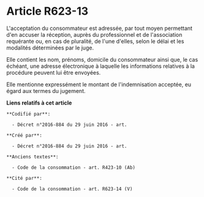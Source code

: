 # Article R623-13

L'acceptation du consommateur est adressée, par tout moyen permettant d'en accuser la réception, auprès du professionnel et
de l'association requérante ou, en cas de pluralité, de l'une d'elles, selon le délai et les modalités déterminées par le
juge.

Elle contient les nom, prénoms, domicile du consommateur ainsi que, le cas échéant, une adresse électronique à laquelle les
informations relatives à la procédure peuvent lui être envoyées.

Elle mentionne expressément le montant de l'indemnisation acceptée, eu égard aux termes du jugement.

**Liens relatifs à cet article**

	**Codifié par**:

	  - Décret n°2016-884 du 29 juin 2016 - art.

	**Créé par**:

	  - Décret n°2016-884 du 29 juin 2016 - art.

	**Anciens textes**:

	  - Code de la consommation - art. R423-10 (Ab)

	**Cité par**:

	  - Code de la consommation - art. R623-14 (V)
